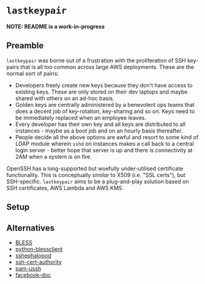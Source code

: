 # `lastkeypair`

**NOTE: README is a work-in-progress**

## Preamble

`lastkeypair` was borne out of a frustration with the proliferation of SSH
key-pairs that is all too common across large AWS deployments. These are the 
normal sort of pains: 

* Developers freely create new keys because they don't have access to existing 
  keys. These are only stored on their dev laptops and maybe shared with others
  on an ad-hoc basis.
* Golden keys are centrally administered by a benevolent ops teams that does a 
  decent job of key-rotation, key-sharing and so on. Keys need to be immediately 
  replaced when an employee leaves.
* Every developer has their own key and all keys are distributed to all 
  instances - maybe as a boot job and on an hourly basis thereafter.
* People decide all the above options are awful and resort to some kind of LDAP
  module wherein `sshd` on instances makes a call back to a central login 
  server - better hope that server is up and there is connectivity at 2AM when
  a system is on fire.
  
OpenSSH has a long-supported but woefully under-utilised certificate 
functionality. This is conceptually _similar_ to X509 (i.e. "SSL certs"), but
SSH-specific. `lastkeypair` aims to be a plug-and-play solution based on SSH 
certificates, AWS Lambda and AWS KMS.

## Setup



## Alternatives

* [BLESS](https://github.com/netflix/bless)
* [python-blessclient](https://github.com/lyft/python-blessclient)
* [sshephalopod](https://github.com/realestate-com-au/sshephalopod/)
* [ssh-cert-authority](https://github.com/cloudtools/ssh-cert-authority)
* [pam-ussh](https://github.com/uber/pam-ussh)
* [facebook-doc](https://code.facebook.com/posts/365787980419535/scalable-and-secure-access-with-ssh/)

